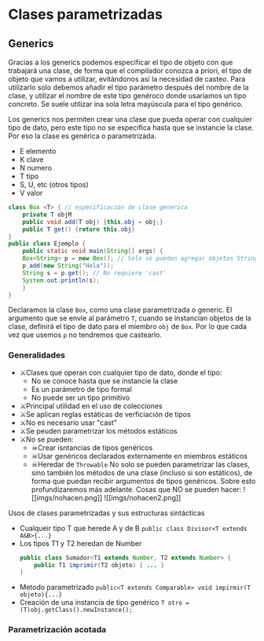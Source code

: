 # Clases parametrizadas
## Generics
Gracias a los generics podemos especificar el tipo de objeto con que trabajará una clase, de forma que el compilador conozca a priori, el tipo de objeto que vamos a utilizar, evitándonos así la necesidad de casteo.
Para utilizarlo solo debemos añadir el tipo parámetro después del nombre de la clase, y utilizar el nombre de este tipo genéroco donde usaríamos un tipo concreto. Se suele utilizar ina sola letra mayúscula para el tipo genérico.

Los generics nos permiten crear una clase que pueda operar con cualquier tipo de dato, pero este tipo no se especifica hasta que se instancie la clase. Por eso la clase es genérica o parametrizada.
- E elemento
- K clave
- N numero
- T tipo
- S, U, etc (otros tipos)
- V valor
```java
class Box <T> { // especificación de clase generica
	private T objM
	public void add(T obj) {this.obj = obj;}
	public T get() {return this.obj}
}
public class Ejemplo {
	public static void main(String[] args) {
	Box<String> p = new Box(); // Solo se pueden agregar objetos String
	p.add(new String("Hola"));
	String s = p.get(); // No requiere 'cast'
	System.out.println(s);
	}
}
```
Declaramos la clase `Box`, como una clase parametrizada o generic. El argumento que se envíe al parámetro `T`, cuando se instancian objetos de la clase, definirá el tipo de dato para el miembro `obj` de `Box`. Por lo que cada vez que usemos `p` no tendremos que castearlo.
### Generalidades
- ⚔Clases que operan con cualquier tipo de dato, donde el tipo:
	- No se conoce hasta que se instancie la clase
	- Es un parámetro de tipo formal
	- No puede ser un tipo primitivo
- ⚔Principal utilidad en el uso de colecciones
- ⚔Se aplican reglas estáticas de verficiación de tipos
- ⚔No es necesario usar "cast"
- ⚔Se peuden parametrizar los métodos estáticos
- ⚔No se pueden:
	- ☠Crear isntancias de tipos genéricos
	- ☠Usar genéricos declarados externamente en miembros estáticos
	- ☠Heredar de `Throwable`
No solo se pueden parametrizar las clases, sino también los métodos de una clase (incluso si son estáticos), de forma que puedan recibir argumentos de tipos genéricos. Sobre esto profundizaremos más adelante.
Cosas que NO se pueden hacer:
![[imgs/nohacen.png]]
![[imgs/nohacen2.png]]

Usos de clases parametrizadas y sus estructuras sintácticas
- Cualqueir tipo T que herede A y de B
	`public class Divisor<T extends A&B>{...}`
- Los tipos T1 y T2 heredan de Number
	```java
	public class Sumador<T1 extends Number, T2 extends Number> {
		public T1 imprimir(T2 objeto) { ... }
	}
	```
- Metodo parametrizado
	`public<T extends Comparable> void impirmir(T objeto){...}`
- Creación de una instancia de tipo genérico
	`T otro = (T)obj.getClass().newInstance();`
### Parametrización acotada
